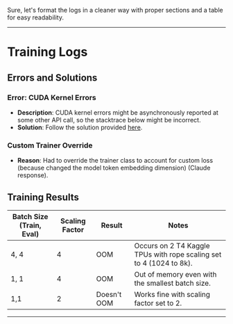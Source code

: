 Sure, let's format the logs in a cleaner way with proper sections and a table for easy readability.

---

# Training Logs

## Errors and Solutions

### Error: CUDA Kernel Errors
- **Description**: CUDA kernel errors might be asynchronously reported at some other API call, so the stacktrace below might be incorrect.
- **Solution**: Follow the solution provided [here](https://stackoverflow.com/a/76565262/14687545).

### Custom Trainer Override
- **Reason**: Had to override the trainer class to account for custom loss (because changed the model token embedding dimension) (Claude response).

## Training Results

| Batch Size (Train, Eval) | Scaling Factor | Result     | Notes                                                                       |
|--------------------------|----------------|------------|-----------------------------------------------------------------------------|
| 4, 4                     | 4              | OOM        | Occurs on 2 T4 Kaggle TPUs with rope scaling set to 4 (1024 to 8k).          |
| 1, 1                     | 4              | OOM        | Out of memory even with the smallest batch size.                            |
| 1,1                        | 2              | Doesn't OOM| Works fine with scaling factor set to 2.                                     |

---
